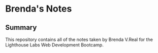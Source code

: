 # Brenda's Notes 

## Summary 

This repository contains all of the notes taken by Brenda V.Real for the Lighthouse Labs Web Development Bootcamp.
